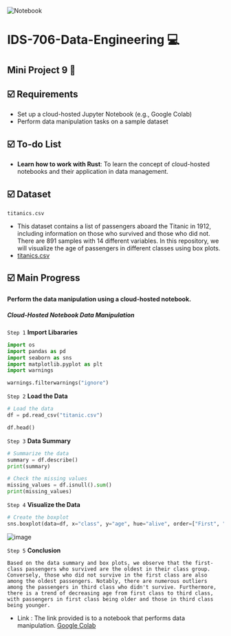 ![Notebook](https://github.com/nogibjj/IDS706-Mini-Project-9-sp699/actions/workflows/CI.yml/badge.svg)
# IDS-706-Data-Engineering :computer:

## Mini Project 9 :page_facing_up: 

## :ballot_box_with_check: Requirements
* Set up a cloud-hosted Jupyter Notebook (e.g., Google Colab)</br>
* Perform data manipulation tasks on a sample dataset</br>

## :ballot_box_with_check: To-do List
* __Learn how to work with Rust__: To learn the concept of cloud-hosted notebooks and their application in data management.</br>

## :ballot_box_with_check: Dataset
`titanics.csv`
  - This dataset contains a list of passengers aboard the Titanic in 1912, including information on those who survived and those who did not. There are 891 samples with 14 different variables. In this repository, we will visualize the age of passengers in different classes using box plots.</br>
  - [titanics.csv](https://github.com/suim-park/Mini-Project-9/raw/main/titanic.csv)

## :ballot_box_with_check: Main Progress
#### Perform the data manipulation using a cloud-hosted notebook.
##### Cloud-Hosted Notebook Data Manipulation
`Step 1` __Import Libararies__ 
```Python
import os
import pandas as pd
import seaborn as sns
import matplotlib.pyplot as plt
import warnings
```

```Python
warnings.filterwarnings("ignore")
```

`Step 2` __Load the Data__
```Python
# Load the data
df = pd.read_csv("titanic.csv")
```

```Python
df.head()
```

`Step 3` __Data Summary__
```Python
# Summarize the data
summary = df.describe()
print(summary)
```

```Python
# Check the missing values
missing_values = df.isnull().sum()
print(missing_values)
```

`Step 4` __Visualize the Data__
```Python
# Create the boxplot
sns.boxplot(data=df, x="class", y="age", hue="alive", order=["First", "Second", "Third"])
```
![image](https://github.com/nogibjj/IDS706-Mini-Project-9-sp699/assets/143478016/6d1ea501-b814-4b6d-adfd-6401c20f14b3)


`Step 5` __Conclusion__
```
Based on the data summary and box plots, we observe that the first-class passengers who survived are the oldest in their class group. Conversely, those who did not survive in the first class are also among the oldest passengers. Notably, there are numerous outliers among the passengers in third class who didn't survive. Furthermore, there is a trend of decreasing age from first class to third class, with passengers in first class being older and those in third class being younger.
```

* Link
: The link provided is to a notebook that performs data manipulation.
[Google Colab](https://colab.research.google.com/drive/195osUytOXqXQv8XU6hvsPhv9KCw1FoL5?usp=sharing)
